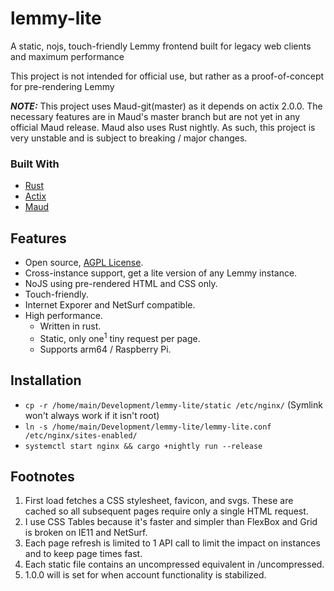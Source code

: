# lemmy-lite
A static, nojs, touch-friendly Lemmy frontend built for legacy web clients and maximum performance

This project is not intended for official use, but rather as a proof-of-concept for pre-rendering Lemmy

***NOTE:*** This project uses Maud-git(master) as it depends on actix 2.0.0. The necessary features are in Maud's master branch but are not yet in any official Maud release. Maud also uses Rust nightly. As such, this project is very unstable and is subject to breaking / major changes.

### Built With

- [Rust](https://www.rust-lang.org)
- [Actix](https://actix.rs)
- [Maud](https://maud.lambda.xyz)

## Features

- Open source, [AGPL License](/LICENSE).
- Cross-instance support, get a lite version of any Lemmy instance.
- NoJS using pre-rendered HTML and CSS only.
- Touch-friendly.
- Internet Exporer and NetSurf compatible.
- High performance.
  - Written in rust.
  - Static, only one<sup>1</sup> tiny request per page.
  - Supports arm64 / Raspberry Pi.
  
## Installation

- `cp -r /home/main/Development/lemmy-lite/static /etc/nginx/` (Symlink won't always work if it isn't root)
- `ln -s /home/main/Development/lemmy-lite/lemmy-lite.conf /etc/nginx/sites-enabled/`
- `systemctl start nginx && cargo +nightly run --release`

## Footnotes

1. First load fetches a CSS stylesheet, favicon, and svgs. These are cached so all subsequent pages require only a single HTML request.
2. I use CSS Tables because it's faster and simpler than FlexBox and Grid is broken on IE11 and NetSurf.
3. Each page refresh is limited to 1 API call to limit the impact on instances and to keep page times fast.
4. Each static file contains an uncompressed equivalent in /uncompressed.
5. 1.0.0 will is set for when account functionality is stabilized.
